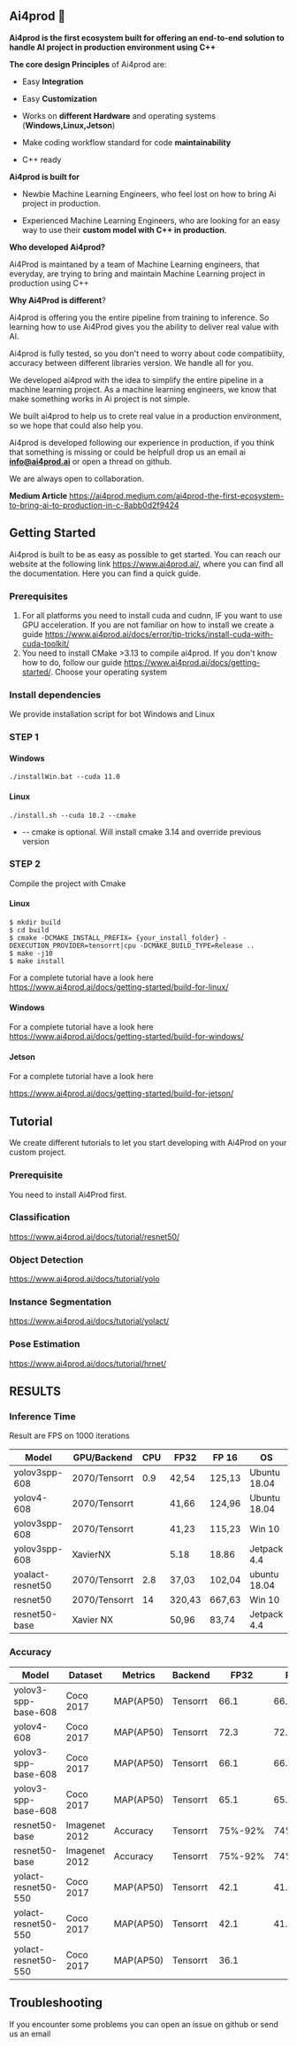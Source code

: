 ## Ai4prod 👋

**Ai4prod is the first ecosystem built for offering an end-to-end solution to handle AI project in production environment using C++** 

  

**The core design Principles** of Ai4prod are:

  

- Easy **Integration**

- Easy **Customization**

- Works on **different Hardware** and operating systems (**Windows,Linux,Jetson**)

- Make coding workflow standard for code **maintainability**

- C++ ready


**Ai4prod is built for**

  

- Newbie Machine Learning Engineers, who feel lost on how to bring Ai project in production.

- Experienced Machine Learning Engineers, who are looking for an easy way to use their **custom model with C++ in production**.

  
  
**Who developed Ai4prod?**

Ai4Prod is maintaned by a team of Machine Learning engineers, that everyday, are trying to bring and maintain Machine Learning project in production using C++

  

**Why Ai4Prod is different**?

Ai4prod is offering you the entire pipeline from training to inference. So learning how to use Ai4Prod gives you the ability to deliver real value with AI.

Ai4prod is fully tested, so you don't need to worry about code compatibiity, accuracy between different libraries version. We handle all for you.

  
 We developed ai4prod with the idea to simplify the entire pipeline in a machine learning project. As a machine learning engineers, we know that make something works in Ai project is not simple.

We built ai4prod to help us to crete real value in a production environment, so we hope that could also help you.

Ai4prod is developed following our experience in production, if you think that something is missing or could be helpfull drop us an email ai **info@ai4prod.ai** or open a thread on github.

We are always open to collaboration.

  **Medium Article** https://ai4prod.medium.com/ai4prod-the-first-ecosystem-to-bring-ai-to-production-in-c-8abb0d2f9424  

## Getting Started

  

Ai4prod is built to be as easy as possible to get started. You can reach our website at the following link https://www.ai4prod.ai/, where you can find all the documentation. Here you can find a quick guide.


 ### Prerequisites
 1.  For all platforms you need to install cuda and cudnn, IF you want to use GPU acceleration. If you are not familiar on how to install we create a guide https://www.ai4prod.ai/docs/error/tip-tricks/install-cuda-with-cuda-toolkit/
 2. You need to install CMake >3.13 to compile ai4prod. If you don't know how to do, follow our guide https://www.ai4prod.ai/docs/getting-started/. Choose your operating system

### Install dependencies
We provide installation script for bot Windows and Linux

### STEP 1
#### Windows 

   `./installWin.bat --cuda 11.0`

####  Linux 

    ./install.sh --cuda 10.2 --cmake 
    

 - -- cmake is optional. Will install cmake 3.14 and override previous version

### STEP 2

Compile the project with Cmake

#### Linux 

    $ mkdir build
    $ cd build
    $ cmake -DCMAKE_INSTALL_PREFIX= {your_install_folder} -DEXECUTION_PROVIDER=tensorrt|cpu -DCMAKE_BUILD_TYPE=Release ..
    $ make -j10
    $ make install 
 For a complete tutorial have a look here https://www.ai4prod.ai/docs/getting-started/build-for-linux/  
#### Windows

For a complete tutorial have a look here
https://www.ai4prod.ai/docs/getting-started/build-for-windows/
#### Jetson
For a complete tutorial have a look here

https://www.ai4prod.ai/docs/getting-started/build-for-jetson/

## Tutorial
We create different tutorials to let you start developing with Ai4Prod on your custom project.

### Prerequisite
You need to install Ai4Prod first.
  

### Classification

 https://www.ai4prod.ai/docs/tutorial/resnet50/


### Object Detection

https://www.ai4prod.ai/docs/tutorial/yolo

### Instance Segmentation
https://www.ai4prod.ai/docs/tutorial/yolact/

### Pose Estimation
https://www.ai4prod.ai/docs/tutorial/hrnet/


## RESULTS

### Inference Time

Result are FPS on 1000 iterations

|Model |GPU/Backend  |  CPU | FP32 |FP 16| OS| 
|--|--|--|--|--|--|
| yolov3spp-608 |2070/Tensorrt  |0.9  |42,54 |125,13|Ubuntu 18.04|
|yolov4-608|2070/Tensorrt||41,66|124,96|Ubuntu 18.04|
|yolov3spp-608|2070/Tensorrt||41,23|115,23|Win 10|
|yolov3spp-608|XavierNX||5.18|18.86|Jetpack 4.4|
|yoalact-resnet50|2070/Tensorrt|2.8|37,03|102,04|ubuntu 18.04|
|resnet50|2070/Tensorrt|14|320,43|667,63|Win 10|
|resnet50-base|Xavier NX||50,96|83,74|Jetpack 4.4|


### Accuracy

| Model |Dataset |Metrics|Backend|FP32|FP16|OS|
|--|--|--|--|--|--|--|
| yolov3-spp-base-608 |Coco 2017|MAP(AP50)|Tensorrt|66.1|66.1|ubuntu 18.04|
|yolov4-608|Coco 2017|MAP(AP50)|Tensorrt|72.3|72.3|ubuntu 18.04|
|yolov3-spp-base-608|Coco 2017|MAP(AP50)|Tensorrt|66.1|66.1|Windows 10|
|yolov3-spp-base-608|Coco 2017|MAP(AP50)|Tensorrt|65.1|65.2|Jetson Xavier|
|resnet50-base|Imagenet 2012|Accuracy|Tensorrt|75%-92%|74%-92%|ubuntu 18.04|
|resnet50-base|Imagenet 2012|Accuracy|Tensorrt|75%-92%|74%-92%|Windows 10|
|yolact-resnet50-550|Coco 2017|MAP(AP50)|Tensorrt|42.1|41.9|ubuntu 18.04|
|yolact-resnet50-550|Coco 2017|MAP(AP50)|Tensorrt|42.1|41.9|Windows 10|
|yolact-resnet50-550|Coco 2017|MAP(AP50)|Tensorrt|36.1||Jetson Xavier|

## Troubleshooting

If you encounter some problems you can open an issue on github or send us an email


